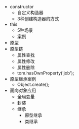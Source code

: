 * constructor
    * 自定义构造器
    * 3种创建构造器的方式
* this
    * 5种场景
    * 案例
* 原型
* 原型链
    * 属性查找
    * 属性修改
    * 属性删除
    * tom.hasOwnProperty('job');
* 原型继承案例
    * Object.create();
* 面向对象应用
    * 全局变量
    * 封装
    * 继承
        * 原型继承
        * 类继承